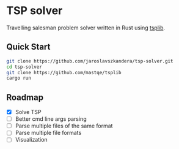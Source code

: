 # TSP solver
Travelling salesman problem solver written in Rust using [tsplib](https://github.com/mastqe/tsplib).

## Quick Start

```bash
git clone https://github.com/jaroslavszkandera/tsp-solver.git
cd tsp-solver
git clone https://github.com/mastqe/tsplib
cargo run
```

## Roadmap
- [X] Solve TSP
- [ ] Better cmd line args parsing
- [ ] Parse multiple files of the same format
- [ ] Parse multiple file formats
- [ ] Visualization
